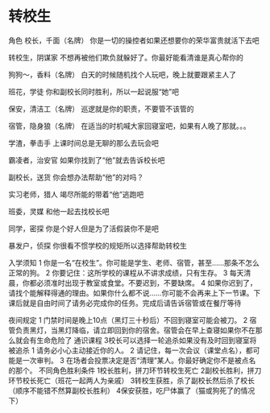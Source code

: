 # 转校生
角色
校长，千面（名牌）
你是一切的操控者如果还想要你的荣华富贵就活下去吧

转校生，阴谋家
不想再被他们欺负就躲好了。你最好能看清谁是真心帮你的

狗狗～，香料（名牌）
白天的时候随机找个人玩吧，晚上就要跟紧主人了

班花，学徒
你和副校长同时胜利，所以一起说服“她”吧

保安，清洁工（名牌）
巡逻就是你的职责，不要管不该管的

宿管，隐身狼（名牌）
在适当的时机喊大家回寝室吧，如果有人晚了那就。。。

学渣，拳击手
上课时间总是无聊的那么去玩会吧

霸凌者，治安官
如果你找到了“他”就去告诉校长吧

副校长，送货
你会想办法帮助“他”的对吗？

实习老师，猎人
竭尽所能的带着“他”逃跑吧

班委，灵媒
和他一起去找校长吧

同学，密探
你是个好人但是为了活假装你不是吧

暴发户，侦探
你很看不惯学校的规矩所以选择帮助转校生

入学须知
	1	你是一名“在校生”。你可能是学生、老师、宿管，甚至……那条不怎么正常的狗。
	2	你要记住：这所学校的课程从不讲求成绩，只有生存。
	3	每天清晨，你都必须准时出现于教室或食堂。不要迟到，不要缺席。
	4	如果你迟到了，请找个能解释得通的理由。如果你什么都不说……你可能不会再来上下一节课。下课后就是自由时间了请务必完成你的任务。完成后请告诉宿管或在餐厅等待

夜间规定
	1	门禁时间是晚上10点（黑灯三十秒后）不回到寝室可能会被刀。
	2	宿管负责黑灯，当黑灯降临，请立即回到你的宿舍。宿管会在早上查寝如果你不在那么就会有生命危险了
通识课程
3校长可以选择一轮追杀如果没有及时回到寝室将被追杀
	1	请务必小心主动接近你的人。
	2	请记住，每一次会议（课堂点名），都可能是一次审判。
	3	在场者会投票决定是否“清理”某人。你最好确定你不是被点名的那个。
不同角色胜利条件
1校长胜利，拼刀环节转校生死亡
2副校长胜利，拼刀环节校长死亡（班花一起两人为亲戚）
3转校生获胜，杀了副校长然后杀了校长（顺序不能错不然算副校长胜利）
4保安获胜，吃尸体赢了（猫或狗死了的情况下）
